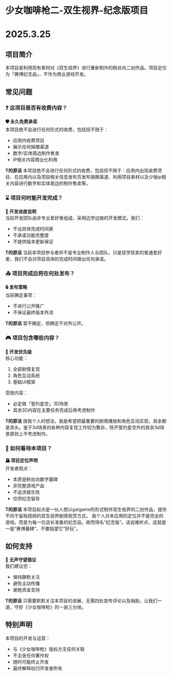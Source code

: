 # 少女咖啡枪二-双生视界-纪念版项目 
# 2025.3.25

## 项目简介
本项目是利用现有素材对《双生视界》进行重新制作的粉丝向二创作品。项目定位为「赛博纪念品」，不作为商业游戏开发。

## 常见问题

### ❓ 这项目是否有收费内容？
**🛡️ 永久免费承诺**  
本项目绝不会进行任何形式的收费，包括但不限于：
- 应用内收费项目
- 展示任何捐赠渠道
- 数字/实体周边制作售卖
- IP相关内容商业化利用

**T的原话**
  本项目绝不会进行任何形式的收费，包括但不限于：应用内出现收费项目、在应用内以及项目相关信息发布页发布捐赠渠道、利用项目素材以及少咖ip相关内容进行数字和实体周边的制作售卖等。

### ⌛ 项目何时能开发完成？
**🚧 开发进度说明**  
当前开发团队由非专业爱好者组成，采用边学边做的开发模式。我们：
- 不设具体完成时间表
- 不承诺功能完整度
- 不提供版本更新保证

**T的原话**
  当前本项目参与者并不是专业制作人与团队，只是现学现卖的普通爱好者，我们不会对项目具体的完成时间做出任何承诺。

### 📤 项目完成后将在何处发布？
**🔒 发布策略**  
当前确定事项：
- 不进行公开推广
- 不保证最终版本外流

**T的原话**
  暂不确定，但确定不对外公开。

### 🎮 项目包含哪些内容？
**🎯 开发优先级**  
核心功能：
1. 全部剧情复现
2. 角色互动系统
3. 基础UI框架

受限内容：
- 必定做「誓约星空」3D场景
- 其余3D内容在主要任务完成后再考虑制作

**T的原话**
  按我个人的想法，我是希望把最重要的剧情播放和角色互动实现，其余都是添头。鉴于3d场景的各种内容复现工作较为繁杂，除开誓约星空外的其余3d场景原则上不考虑制作。

### 💭 如何看待本项目？
**🪦 项目定位声明**  
开发者观点：
- 本质是粉丝向数字墓碑
- 非完整游戏产品
- 不追求娱乐性
- 仅供纪念留存

**T的原话**
  本项目起点是一伙人想以galgame的形式制作双生视界的二创作品，提供不同于留档视频的双生视界剧情观赏方式。
我个人对本应用的定位并不是完全的游戏，而是为每一位店长准备的纪念品，故而得名“纪念版”。话说难听点，这就是一座“赛博墓碑”，不要指望它“好玩”。

## 如何支持
**🤫 无声守望倡议**  
我们建议您：
- 保持静默关注
- 避免主动传播
- 谢绝资金支持

**T的原话**
  只需要默默关注本项目的进展，无需四处宣传评论以及捐助，让我们一道，守好《少女咖啡枪》的一亩三分地。

## 特别声明
本项目的开发与运营：
- 与《少女咖啡枪》版权方无任何关联
- 不主张任何著作权
- 随时可能终止开发
- 最终解释权归开发者所有
